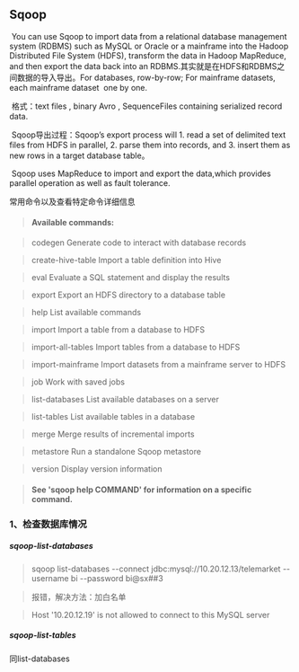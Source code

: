 ## Sqoop

​	You can use Sqoop to import data from a relational database management system (RDBMS) such as MySQL or Oracle or a mainframe into the Hadoop Distributed File System (HDFS), transform the data in Hadoop MapReduce, and then export the data back into an RDBMS.其实就是在HDFS和RDBMS之间数据的导入导出。For databases, row-by-row; For mainframe datasets, each mainframe dataset  one by one.

​	格式：text files , binary Avro , SequenceFiles containing serialized record data.

​	Sqoop导出过程：Sqoop’s export process will   1.  read a set of delimited text files from HDFS in parallel,  2. parse them into records, and  3. insert them as new rows in a target database table。

​	Sqoop uses MapReduce to import and export the data,which provides parallel operation as well as fault tolerance.

常用命令以及查看特定命令详细信息

> #### Available commands:

>  codegen            Generate code to interact with database records

> create-hive-table  Import a table definition into Hive

>  eval               Evaluate a SQL statement and display the results

>  export             Export an HDFS directory to a database table

>  help               List available commands

>  import             Import a table from a database to HDFS

>  import-all-tables  Import tables from a database to HDFS

>  import-mainframe   Import datasets from a mainframe server to HDFS

>  job                Work with saved jobs

>  list-databases     List available databases on a server

>  list-tables        List available tables in a database

>  merge              Merge results of incremental imports

>  metastore          Run a standalone Sqoop metastore

>  version            Display version information

> #### See 'sqoop help COMMAND' for information on a specific command.



### 1、检查数据库情况

##### sqoop-list-databases

> sqoop  list-databases  --connect jdbc:mysql://10.20.12.13/telemarket  --username  bi  --password bi@sx##3



> 报错，解决方法：加白名单

> Host '10.20.12.19' is not allowed to connect to this MySQL server

##### sqoop-list-tables

同list-databases






